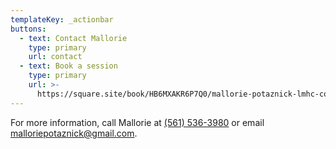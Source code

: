 ```yaml
---
templateKey: _actionbar
buttons:
  - text: Contact Mallorie
    type: primary
    url: contact
  - text: Book a session
    type: primary
    url: >-
      https://square.site/book/HB6MXAKR6P7Q0/mallorie-potaznick-lmhc-coral-springs-fl
---
```

For more information, call Mallorie at [(561) 536-3980‬](tel:1-561-536-3980) or email [malloriepotaznick@gmail.com](mailto:malloriepotaznick@gmail.com).

